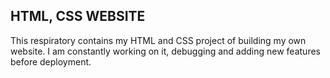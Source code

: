 ## HTML, CSS WEBSITE
This respiratory contains my HTML and CSS project of building my own website. I am constantly working on it, debugging and adding new features before deployment.
